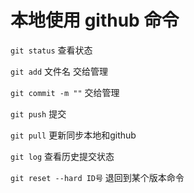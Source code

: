 # 本地使用 github 命令

`git status` 查看状态

`git add` 文件名  交给管理

`git commit -m ""`  交给管理

`git push` 提交

`git pull` 更新同步本地和github

`git log` 查看历史提交状态

`git reset --hard ID号` 退回到某个版本命令